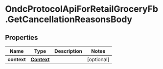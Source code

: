 # OndcProtocolApiForRetailGroceryFb.GetCancellationReasonsBody

## Properties
Name | Type | Description | Notes
------------ | ------------- | ------------- | -------------
**context** | [**Context**](Context.md) |  | [optional] 
